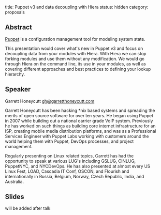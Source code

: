 title: Puppet v3 and data decoupling with Hiera
status: hidden
category: proposals

Abstract
---------
[Puppet](https://github.com/puppetlabs/puppet) is a configuration management tool for modeling system state.

This presentation would cover what's new in Puppet v3 and focus on decoupling
data from your modules with Hiera. With Hiera we can stop forking modules and
use them without any modification. We would go through Hiera on the command
line, its use in your modules, as well as covering different approaches and
best practices to defining your lookup hierarchy.


Speaker
-------
Garrett Honeycutt <gh@garretthoneycutt.com>

Garrett Honeycutt has been hacking *nix based systems and spreading the
merits of open source software for over ten years. He began using Puppet
in 2007 while building out a national carrier grade VoIP system. Previously he
has worked on such things as building core internet infrastructure for an ISP,
creating mobile media distribution platforms, and was as a Professional
Services Engineer with Puppet Labs working with customers around the world
helping them with Puppet, DevOps processes, and project management.

Regularly presenting on Linux related topics, Garrett has had the
opportunity to speak at various LUG's including GSLUG, CINLUG,
PuppetNYC, and NYCDevOps. He has also presented at almost every US Linux
Fest, LOAD, Cascadia IT Conf, OSCON, and Flourish and internationally in
Russia, Belgium, Norway, Czech Republic, India, and Australia.


Slides
------
will be added after talk
